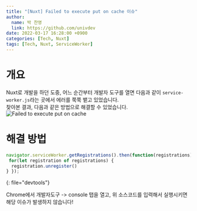 ```yaml
---
title: "[Nuxt] Failed to execute put on cache 이슈"
author:
  name: 박 찬영
  link: https://github.com/univdev
date: 2022-03-17 16:28:00 +0900
categories: [Tech, Nuxt]
tags: [Tech, Nuxt, ServiceWorker]
---
```

# 개요
Nuxt로 개발을 하던 도중, 어느 순간부터 개발자 도구를 열면 다음과 같이 ```service-worker.js```라는 곳에서 에러를 쭉쭉 뱉고 있었습니다.  
찾아본 결과, 다음과 같은 방법으로 해결할 수 있었습니다.  
![Failed to execute put on cache][이슈]
# 해결 방법
```javascript
navigator.serviceWorker.getRegistrations().then(function(registrations) {
 for(let registration of registrations) {
  registration.unregister()
} });
```
{: file="devtools"}

Chrome에서 개발자도구 -> console 탭을 열고, 위 소스코드를 입력해서 실행시키면 해당 이슈가 발생하지 않습니다!

[이슈]: https://firebasestorage.googleapis.com/v0/b/univdev-github-io.appspot.com/o/execute_put_on_cache_issue.png?alt=media&token=ba7d2f53-8d2a-48ef-8f81-771bd62258f4